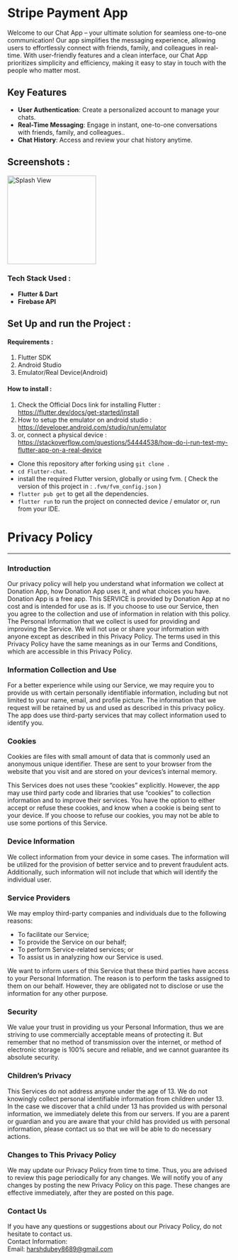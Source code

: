 # Stripe Payment App

Welcome to our Chat App – your ultimate solution for seamless one-to-one communication! Our app simplifies the messaging experience, allowing users to effortlessly connect with friends, family, and colleagues in real-time. With user-friendly features and a clean interface, our Chat App prioritizes simplicity and efficiency, making it easy to stay in touch with the people who matter most.

## Key Features
- **User Authentication**: Create a personalized account to manage your chats.
- **Real-Time Messaging**: Engage in instant, one-to-one conversations with friends, family, and colleagues..
- **Chat History**: Access and review your chat history anytime.

## Screenshots :

<p>
<img src="https://github.com/Harshdubey5/one-to-one-chat-app/assets/121623727/75459989-c73a-4475-b96d-b97ca8db73b8" alt="Splash View" width="200"
<img src="https://github.com/Harshdubey5/one-to-one-chat-app/assets/121623727/327cf08f-e6ea-47f6-bc11-852c6811b6af" alt="Splash View" width="200"
<img src="https://github.com/Harshdubey5/one-to-one-chat-app/assets/121623727/d970d897-aa83-4cba-8cf6-eae8ab9df9ef" alt="Splash View" width="200"
<img src="https://github.com/Harshdubey5/one-to-one-chat-app/assets/121623727/a08b00fc-fd03-468c-aa7a-575ffbd355d9" alt="Splash View" width="200"
<img src="https://github.com/Harshdubey5/one-to-one-chat-app/assets/121623727/69d29c1d-a2d1-448a-ac5b-f69ce9070e33" alt="Splash View" width="200"
</p>



### Tech Stack Used : 

- **Flutter & Dart**
- **Firebase API**


## Set Up and run the Project :

#### Requirements : 
 1. Flutter SDK
 2. Android Studio 
 3. Emulator/Real Device(Android)


#### How to install : 

1. Check the Official Docs link for installing Flutter : https://flutter.dev/docs/get-started/install 
2. How to setup the emulator on android studio : https://developer.android.com/studio/run/emulator 
3. or, connect a physical device : https://stackoverflow.com/questions/54444538/how-do-i-run-test-my-flutter-app-on-a-real-device

- Clone this repository after forking using `git clone `.
- `cd Flutter-chat`.
- install the required Flutter version, globally or using fvm. ( Check the version of this project in : `.fvm/fvm_config.json` )
- `flutter pub get` to get all the dependencies.
- `flutter run` to run the project on connected device / emulator or, run from your IDE.


# Privacy Policy  
----------------

### Introduction  
Our privacy policy will help you understand what information we collect at Donation App, how Donation App uses it, and what choices you have.
Donation App is a free app. This SERVICE is provided by Donation App at no cost and is intended for use as is.
If you choose to use our Service, then you agree to the collection and use of information in relation with this policy. The Personal Information that we collect is used for providing and improving the Service. We will not use or share your information with anyone except as described in this Privacy Policy.
The terms used in this Privacy Policy have the same meanings as in our Terms and Conditions, which are accessible in this Privacy Policy.

### Information Collection and Use  
For a better experience while using our Service, we may require you to provide us with certain personally identifiable information, including but not limited to your name, email, and profile picture. The information that we request will be retained by us and used as described in this privacy policy.
The app does use third-party services that may collect information used to identify you.

### Cookies  
Cookies are files with small amount of data that is commonly used an anonymous unique identifier. These are sent to your browser from the website that you visit and are stored on your devices’s internal memory.  

This Services does not uses these “cookies” explicitly. However, the app may use third party code and libraries that use “cookies” to collection information and to improve their services. You have the option  to either accept or refuse these cookies, and know when a cookie is being sent to your device. If you choose to refuse our cookies, you may not be able to use some portions of this Service.  

### Device Information  
We collect information from your device in some cases. The information will be utilized for the provision of better service and to prevent fraudulent acts. Additionally, such information will not include that which will identify the individual user.  

### Service Providers  
We may employ third-party companies and individuals due to the following reasons:  
* To facilitate our Service;
* To provide the Service on our behalf;
* To perform Service-related services; or
* To assist us in analyzing how our Service is used.  

We want to inform users of this Service that these third parties have access to your Personal Information. The reason is to perform the tasks assigned to them on our behalf. However, they are obligated not to disclose or use the information for any other purpose.  

### Security  
We value your trust in providing us your Personal Information, thus we are striving to use commercially acceptable means of protecting it. But remember that no method of transmission over  the internet, or method of electronic storage is 100% secure and reliable, and we cannot guarantee its absolute security.  

### Children’s Privacy  
This Services do not address anyone under the age of 13. We do not knowingly collect personal identifiable information from children under 13. In the case we discover that a child under 13 has provided us with personal information, we immediately delete this from our servers. If you  are  a  parent  or  guardian and you are aware that your child has provided us with personal information, please contact us so that we will be able to do necessary actions.  

### Changes to This Privacy Policy  
We may update our Privacy Policy from time to time. Thus, you are advised to review this page periodically for any changes. We will notify you of any changes by posting the new Privacy Policy on this page. These changes are effective immediately, after they are posted on this page.  

### Contact Us  
If you have any questions or suggestions about our Privacy Policy, do not hesitate to contact us.  
Contact Information:  
Email: harshdubey8689@gmail.com

